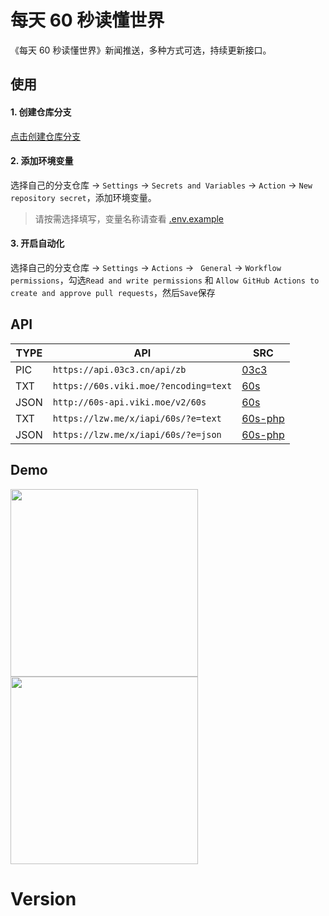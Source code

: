 # 每天 60 秒读懂世界

《每天 60 秒读懂世界》新闻推送，多种方式可选，持续更新接口。

## 使用

#### 1. 创建仓库分支

[点击创建仓库分支](https://github.com/yanyaoli/daily60s/fork)

#### 2. 添加环境变量

选择自己的分支仓库 -> `Settings` -> `Secrets and Variables` -> `Action` -> `New repository secret`，添加环境变量。

> 请按需选择填写，变量名称请查看 [.env.example](.env.example)

#### 3. 开启自动化

选择自己的分支仓库 -> `Settings` -> `Actions` -> ` General` -> `Workflow permissions`，勾选`Read and write permissions` 和 `Allow GitHub Actions to create and approve pull requests`，然后`Save`保存


## API

|TYPE|API|SRC|
|---|---|---|
|PIC|`https://api.03c3.cn/api/zb`|[03c3](https://api.03c3.cn/)|
|TXT|`https://60s.viki.moe/?encoding=text`|[60s](https://github.com/vikiboss/60s)|
|JSON|`http://60s-api.viki.moe/v2/60s`|[60s](https://github.com/vikiboss/60s)|
|TXT|`https://lzw.me/x/iapi/60s/?e=text`|[60s-php](https://github.com/lzwme/60s-php)|
|JSON|`https://lzw.me/x/iapi/60s/?e=json`|[60s-php](https://github.com/lzwme/60s-php)|

## Demo

<div>
  <img src="https://github.com/yanyaoli/daily60s/assets/120553430/d90bb0e3-0021-43d6-a9af-0df485a025c7" width="300" />
  <img src="https://github.com/yanyaoli/daily60s/assets/120553430/6edefff9-7235-4675-b9b1-db257d3eb693" width="300" />
</div>


# Version